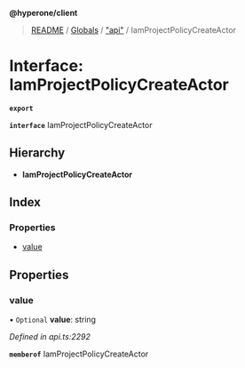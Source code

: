 **@hyperone/client**

> [README](../README.md) / [Globals](../globals.md) / ["api"](../modules/_api_.md) / IamProjectPolicyCreateActor

# Interface: IamProjectPolicyCreateActor

**`export`** 

**`interface`** IamProjectPolicyCreateActor

## Hierarchy

* **IamProjectPolicyCreateActor**

## Index

### Properties

* [value](_api_.iamprojectpolicycreateactor.md#value)

## Properties

### value

• `Optional` **value**: string

*Defined in api.ts:2292*

**`memberof`** IamProjectPolicyCreateActor

